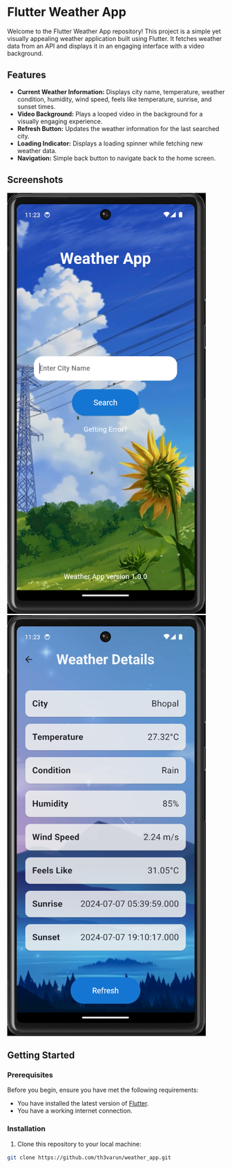 # Flutter Weather App

Welcome to the Flutter Weather App repository! This project is a simple yet visually appealing weather application built using Flutter. It fetches weather data from an API and displays it in an engaging interface with a video background.

## Features

- **Current Weather Information:** Displays city name, temperature, weather condition, humidity, wind speed, feels like temperature, sunrise, and sunset times.
- **Video Background:** Plays a looped video in the background for a visually engaging experience.
- **Refresh Button:** Updates the weather information for the last searched city.
- **Loading Indicator:** Displays a loading spinner while fetching new weather data.
- **Navigation:** Simple back button to navigate back to the home screen.

## Screenshots

![Home Screen](screenshots/home_screen.png)
![Weather Details Screen](screenshots/weather_details_screen.png)

## Getting Started

### Prerequisites

Before you begin, ensure you have met the following requirements:
- You have installed the latest version of [Flutter](https://flutter.dev/docs/get-started/install).
- You have a working internet connection.

### Installation

1. Clone this repository to your local machine:

```bash
git clone https://github.com/th3varun/weather_app.git
